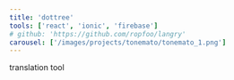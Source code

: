```yaml
---
title: 'dottree'
tools: ['react', 'ionic', 'firebase']
# github: 'https://github.com/ropfoo/langry'
carousel: ['/images/projects/tonemato/tonemato_1.png']
---
```


translation tool
